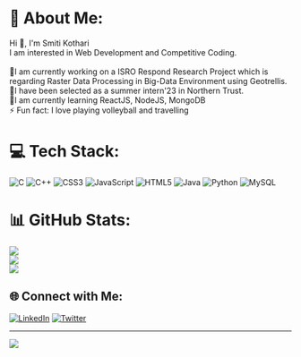 # 💫 About Me:
Hi 👋, I'm Smiti Kothari<br>
I am interested in Web Development and Competitive Coding.<br>
<br>🔭I am currently working on a ISRO Respond Research Project which is regarding Raster Data Processing in Big-Data Environment using Geotrellis.
<br>🤝I have been selected as a summer intern'23 in Northern Trust.
<br>🌱I am currently learning ReactJS, NodeJS, MongoDB
<br>⚡ Fun fact: I love playing volleyball and travelling<br>

# 💻 Tech Stack:
![C](https://img.shields.io/badge/c-%2300599C.svg?style=plastic&logo=c&logoColor=white) ![C++](https://img.shields.io/badge/c++-%2300599C.svg?style=plastic&logo=c%2B%2B&logoColor=white) ![CSS3](https://img.shields.io/badge/css3-%231572B6.svg?style=plastic&logo=css3&logoColor=white) ![JavaScript](https://img.shields.io/badge/javascript-%23323330.svg?style=plastic&logo=javascript&logoColor=%23F7DF1E) ![HTML5](https://img.shields.io/badge/html5-%23E34F26.svg?style=plastic&logo=html5&logoColor=white) ![Java](https://img.shields.io/badge/java-%23ED8B00.svg?style=plastic&logo=java&logoColor=white) ![Python](https://img.shields.io/badge/python-3670A0?style=plastic&logo=python&logoColor=ffdd54) ![MySQL](https://img.shields.io/badge/mysql-%2300f.svg?style=plastic&logo=mysql&logoColor=white)

# 📊 GitHub Stats:
![](https://github-readme-stats.vercel.app/api?username=codersmiti&theme=dark&hide_border=false&include_all_commits=true&count_private=true)<br/>
![](https://github-readme-streak-stats.herokuapp.com/?user=codersmiti&theme=dark&hide_border=false)<br/>
![](https://github-readme-stats.vercel.app/api/top-langs/?username=codersmiti&theme=dark&hide_border=false&include_all_commits=true&count_private=true&layout=compact)

## 🌐 Connect with Me:
[![LinkedIn](https://img.shields.io/badge/LinkedIn-%230077B5.svg?logo=linkedin&logoColor=white)](https://linkedin.com/in/https://www.linkedin.com/in/smiti-kothari-40235122a/) [![Twitter](https://img.shields.io/badge/Twitter-%231DA1F2.svg?logo=Twitter&logoColor=white)](https://twitter.com/https://twitter.com/smitikothari24) 

---
[![](https://visitcount.itsvg.in/api?id=codersmiti&icon=0&color=0)](https://visitcount.itsvg.in)
